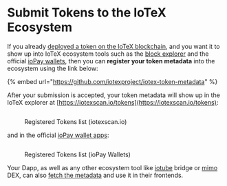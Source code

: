 # Submit Tokens to the IoTeX Ecosystem

If you already [deployed a token on the IoTeX blockchain](../defi/deploy-tokens/deploy-an-erc20-token.md), and you want it to show up into IoTeX ecosystem tools such as the [block explorer](https://iotexscan.io/) and the official [ioPay wallets](https://iotex.io/iopay), then you can **register your token metadata** into the ecosystem using the link below:

{% embed url="https://github.com/iotexproject/iotex-token-metadata" %}

After your submission is accepted, your token metadata will show up in the IoTeX explorer at [https://iotexscan.io/tokens](https://iotexscan.io/tokens):

<figure><img src="https://docs.iotex.io/~gitbook/image?url=https%3A%2F%2F448392349-files.gitbook.io%2F%7E%2Ffiles%2Fv0%2Fb%2Fgitbook-legacy-files%2Fo%2Fassets%252F-MUPHwAAaa4_zIrX70rA%252F-MifsiWiM-0aJPjoMBOB%252F-MifurF28TjC4KPjNGvv%252Fimage.png%3Falt%3Dmedia%26token%3Db1df0eea-f1fb-4817-9888-eccdcd1c07c9&#x26;width=768&#x26;dpr=4&#x26;quality=100&#x26;sign=cc663747e9de2056998dabf0d93637793d7fd3c8af34f7afadbc704bbba6ece1" alt=""><figcaption><p>Registered Tokens list (iotexscan.io)</p></figcaption></figure>

and in the official [ioPay wallet apps](https://iotex.io/iopay):

<figure><img src="https://docs.iotex.io/~gitbook/image?url=https%3A%2F%2F448392349-files.gitbook.io%2F%7E%2Ffiles%2Fv0%2Fb%2Fgitbook-legacy-files%2Fo%2Fassets%252F-MUPHwAAaa4_zIrX70rA%252F-MifsiWiM-0aJPjoMBOB%252F-MifwEIgT8CAa7bOyHDi%252Fimage.png%3Falt%3Dmedia%26token%3Df7036c14-81c0-4bba-9b30-151020a4e093&#x26;width=768&#x26;dpr=4&#x26;quality=100&#x26;sign=7daf1f2ca43222c3e55a9b99d6dde70e4d1672c6e12f39d44bbe49dbb19623bf" alt=""><figcaption><p>Registered Tokens list (ioPay Wallets)</p></figcaption></figure>

Your Dapp, as well as any other ecosystem tool like [iotube](https://iotube.org/) bridge or [mimo](https://mimo.finance/) DEX, can also [fetch the metadata](https://github.com/iotexproject/iotex-token-metadata#usage) and use it in their frontends.
